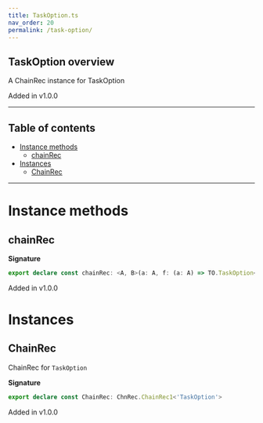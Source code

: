 ```yaml
---
title: TaskOption.ts
nav_order: 20
permalink: /task-option/
---
```


## TaskOption overview

A ChainRec instance for TaskOption

Added in v1.0.0

---

<h2 class="text-delta">Table of contents</h2>

- [Instance methods](#instance-methods)
  - [chainRec](#chainrec)
- [Instances](#instances)
  - [ChainRec](#chainrec)

---

# Instance methods

## chainRec

**Signature**

```ts
export declare const chainRec: <A, B>(a: A, f: (a: A) => TO.TaskOption<E.Either<A, B>>) => TO.TaskOption<B>
```

Added in v1.0.0

# Instances

## ChainRec

ChainRec for `TaskOption`

**Signature**

```ts
export declare const ChainRec: ChnRec.ChainRec1<'TaskOption'>
```

Added in v1.0.0
